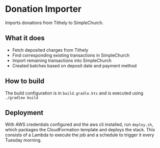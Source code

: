 Donation Importer
=====
Imports donations from Tithely to SimpleChurch.

What it does
-----
* Fetch deposited charges from Tithely
* Find corresponding existing transactions in SimpleChurch
* Import remaining transactions into SimpleChurch 
* Created batches based on deposit date and payment method 

How to build
-----
The build configuration is in `build.gradle.kts` and is executed using `./gradlew build` 

Deployment
-----
With AWS credentials configured and the aws cli installed, run `deploy.sh`, which packages the CloudFormation template
and deploys the stack. This consists of a Lambda to execute the job and a schedule to trigger it every Tuesday morning.
